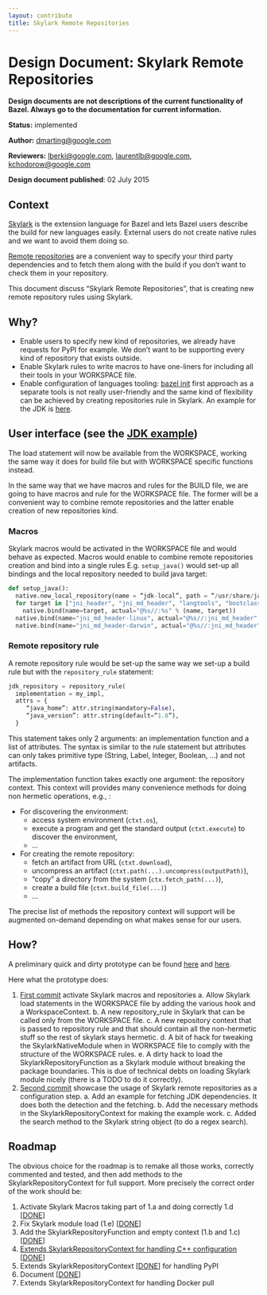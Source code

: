 ```yaml
---
layout: contribute
title: Skylark Remote Repositories
---
```


# Design Document: Skylark Remote Repositories

**Design documents are not descriptions of the current functionality of Bazel.
Always go to the documentation for current information.**


**Status:** implemented

**Author:** dmarting@google.com

**Reviewers:** lberki@google.com, laurentlb@google.com, kchodorow@google.com

**Design document published**: 02 July 2015

## Context

[Skylark](/docs/skylark/index.html) is the
extension language for Bazel and  lets Bazel users describe the
build for new languages easily. External users do not create
native rules and we want to avoid them doing so.

[Remote repositories](/docs/external.html)
are a convenient way to specify your third party dependencies
and to fetch them along with the build if you don’t want to
check them in your repository.

This document discuss “Skylark Remote Repositories”, that is
creating new remote repository rules using Skylark.

## Why?

 - Enable users to specify new kind of repositories, we already have
   requests for PyPI for example. We don’t want to be supporting every
   kind of repository that exists outside.
 - Enable Skylark rules to write macros to have one-liners for
   including all their tools in your WORKSPACE file.
 - Enable configuration of languages tooling:
   [bazel init](/design/2015/03/06/bazel-init.html)
   first approach as a separate tools is not really user-friendly and
   the same kind of flexibility can be achieved by creating
   repositories rule in Skylark. An example for the JDK is
   [here](https://github.com/damienmg/bazel/commit/c40bd9c71965f0a8c85b732a0b0c3dbe31e017cf/jdk.bzl).

## User interface (see the [JDK example](https://github.com/damienmg/bazel/commit/c40bd9c71965f0a8c85b732a0b0c3dbe31e017cf/jdk.bzl))

The load statement will now be available from the WORKSPACE, working
the same way it does for build file but with WORKSPACE specific
functions instead.

In the same way that we have macros and rules for the BUILD file, we
are going to have macros and rule for the WORKSPACE file. The former
will be a convenient way to combine remote repositories and the latter
enable creation of new repositories kind.

### Macros

Skylark macros would be activated in the WORKSPACE file and would
behave as expected. Macros would enable to combine remote repositories
creation and bind into a single rules E.g. `setup_java()` would set-up
all bindings and the local repository needed to build java target:

```python
def setup_java():
  native.new_local_repository(name = “jdk-local”, path = “/usr/share/java/jdk8”, build_file = “jdk.BUILD”)
  for target in ["jni_header", "jni_md_header", "langtools", "bootclasspath", "extdir", "toolchain", "jdk", "java", "javac", "jar"]:
    native.bind(name=target, actual="@%s//:%s" % (name, target))
  native.bind(name="jni_md_header-linux", actual="@%s//:jni_md_header" % name)
  native.bind(name="jni_md_header-darwin", actual="@%s//:jni_md_header" % name)
```

### Remote repository rule
A remote repository rule would be set-up the same way we set-up a
build rule but with the `repository_rule` statement:

```python
jdk_repository = repository_rule(
  implementation = my_impl,
  attrs = {
     “java_home”: attr.string(mandatory=False),
     “java_version”: attr.string(default=“1.8”),
  }
```

This statement takes only 2 arguments: an implementation function and
a list of attributes. The syntax is similar to the rule statement but
attributes can only takes primitive type (String, Label, Integer,
Boolean, …) and not artifacts.

The implementation function takes exactly one argument: the repository
context. This context will provides many convenience methods for doing
non hermetic operations, e.g., :

- For discovering the environment:
  * access system environment (`ctxt.os`),
  * execute a program and get the standard output (`ctxt.execute`) to
    discover the environment,
  * …
- For creating the remote repository:
  * fetch an artifact from URL (`ctxt.download`),
  * uncompress an artifact (`ctxt.path(...).uncompress(outputPath)`),
  * “copy” a directory from the system (`ctx.fetch_path(...)`),
  * create a build file (`ctxt.build_file(...)`)
  * ...

The precise list of methods the repository context will support will
be augmented on-demand depending on what makes sense for our users.

## How?

A preliminary quick and dirty prototype can be found
[here](https://github.com/damienmg/bazel/commit/3a483ab53e547ae677599215faa9e3398bbd06ba)
and
[here](https://github.com/damienmg/bazel/commit/c40bd9c71965f0a8c85b732a0b0c3dbe31e017cf).

Here what the prototype does:

  1. [First commit](https://github.com/damienmg/bazel/commit/3a483ab53e547ae677599215faa9e3398bbd06ba)
  activate Skylark macros and repositories
     a. Allow Skylark load statements in the WORKSPACE file by adding
        the various hook and a WorkspaceContext.
     b. A new repository_rule in Skylark that can be called only from
        the WORKSPACE file.
     c. A new repository context that is passed to repository rule and
        that should contain all the non-hermetic stuff so the rest of
        skylark stays hermetic.
     d. A bit of hack for tweaking the SkylarkNativeModule when in
        WORKSPACE file to comply with the structure of the WORKSPACE
        rules.
     e. A dirty hack to load the SkylarkRepositoryFunction as a Skylark
        module without breaking the package boundaries. This is due of
        technical debts on loading Skylark module nicely (there is a TODO
        to do it correctly).
  2. [Second commit](https://github.com/damienmg/bazel/commit/c40bd9c71965f0a8c85b732a0b0c3dbe31e017cf)
 showcase the usage of Skylark remote repositories as a configuration step.
     a. Add an example for fetching JDK dependencies. It does both the
        detection and the fetching.
     b. Add the necessary methods in the SkylarkRepositoryContext for
        making the example work.
     c. Added the search method to the Skylark string object (to do a
        regex search).

## Roadmap

The obvious choice for the roadmap is to remake all those works,
correctly commented and tested, and then add methods to the
SkylarkRepositoryContext for full support.
More precisely the correct order of the work should be:

1. Activate Skylark Macros taking part of 1.a and doing correctly 1.d
   [[DONE](https://github.com/bazelbuild/bazel/commit/8ca065c2ae941309b53f95313a68e585ecc70560)]
2. Fix Skylark module load (1.e)
   [[DONE](https://github.com/bazelbuild/bazel/commit/f81c675928c6beeaae5f66480dc7dbef47f75fb8)]
3. Add the SkylarkRepositoryFunction and empty context (1.b and 1.c)
   [[DONE](https://github.com/bazelbuild/bazel/commit/653df8813dd74042e8e084eeae238a8b9f16a3ca)]
4. [Extends SkylarkRepositoryContext for handling C++ configuration](/designs/2016/02/16/cpp-autoconf.html)
   [[DONE](https://github.com/bazelbuild/bazel/commit/8fa5ae6a6364100f2a7f9130e62eb0edb447339a)]
5. Extends SkylarkRepositoryContext
   [[DONE](https://github.com/bazelbuild/bazel/commit/97f2c842ae706eccd822d8d264aba66c6102bade)]
   for handling PyPI
6. Document
   [[DONE](/docs/skylark/repository_rules.html)]
7. Extends SkylarkRepositoryContext for handling Docker pull
